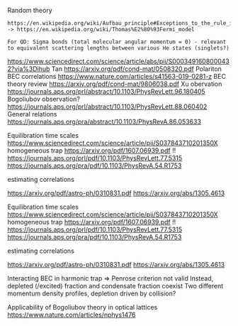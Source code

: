 Random theory

	https://en.wikipedia.org/wiki/Aufbau_principle#Exceptions_to_the_rule_in_the_transition_metals
	-> https://en.wikipedia.org/wiki/Thomas%E2%80%93Fermi_model

	For QD: Sigma bonds (total molecular angular momentum = 0) - relevant to equivalent scattering lengths between various He states (singlets?)

https://www.sciencedirect.com/science/article/abs/pii/S0003491608000432?via%3Dihub
Tan https://arxiv.org/pdf/cond-mat/0508320.pdf 
Polariton BEC correlations https://www.nature.com/articles/s41563-019-0281-z
BEC theory review https://arxiv.org/pdf/cond-mat/9806038.pdf
Xu obervation https://journals.aps.org/prl/abstract/10.1103/PhysRevLett.96.180405
Bogoliubov observation? https://journals.aps.org/prl/abstract/10.1103/PhysRevLett.88.060402
General relations https://journals.aps.org/pra/abstract/10.1103/PhysRevA.86.053633


Equilibration time scales
https://www.sciencedirect.com/science/article/pii/S037843710201350X
homogeneous trap https://arxiv.org/pdf/1607.06939.pdf !!
https://journals.aps.org/prl/pdf/10.1103/PhysRevLett.77.5315
https://journals.aps.org/pra/pdf/10.1103/PhysRevA.54.R1753

estimating correlations

https://arxiv.org/pdf/astro-ph/0310831.pdf
https://arxiv.org/abs/1305.4613


Equilibration time scales 
https://www.sciencedirect.com/science/article/pii/S037843710201350X homogeneous trap
https://arxiv.org/pdf/1607.06939.pdf !! 
https://journals.aps.org/prl/pdf/10.1103/PhysRevLett.77.5315
https://journals.aps.org/pra/pdf/10.1103/PhysRevA.54.R1753

estimating correlations

https://arxiv.org/pdf/astro-ph/0310831.pdf
https://arxiv.org/abs/1305.4613

Interacting BEC in harmonic trap => Penrose criterion not valid
Instead, depleted (/excited) fraction and condensate fraction coexist
Two different momentum density profiles, depletion driven by collision?

Applicability of Bogoliubov theory in optical lattices
https://www.nature.com/articles/nphys1476
